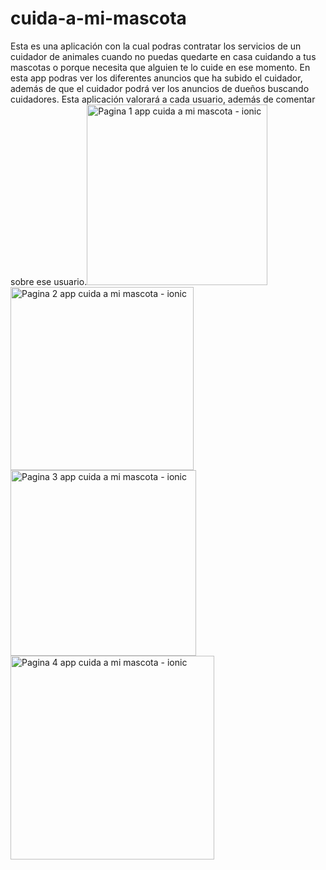 # cuida-a-mi-mascota

Esta es una aplicación con la cual podras contratar los servicios de un cuidador de animales cuando no puedas quedarte en casa cuidando a tus mascotas o porque necesita que alguien te lo cuide en ese momento. 
En esta app podras ver los diferentes anuncios que ha subido el cuidador, además de que el cuidador podrá ver los anuncios de dueños buscando cuidadores. Esta aplicación valorará a cada usuario, además de comentar sobre ese usuario.<img width="289" alt="Pagina 1 app cuida a mi mascota - ionic" src="https://user-images.githubusercontent.com/91321987/145911242-4f43d86d-2255-4e08-89c7-119d9b6bbecf.png">
<img width="293" alt="Pagina 2 app cuida a mi mascota - ionic" src="https://user-images.githubusercontent.com/91321987/145911245-3182856c-b3db-476f-9717-056f6feaec58.png">
<img width="297" alt="Pagina 3 app cuida a mi mascota - ionic" src="https://user-images.githubusercontent.com/91321987/145911248-447409c2-7ae7-454b-81ed-087177da299b.png">
<img width="326" alt="Pagina 4 app cuida a mi mascota - ionic" src="https://user-images.githubusercontent.com/91321987/145911249-5e611ef6-0cc9-434e-afef-6adbe442185b.png">
